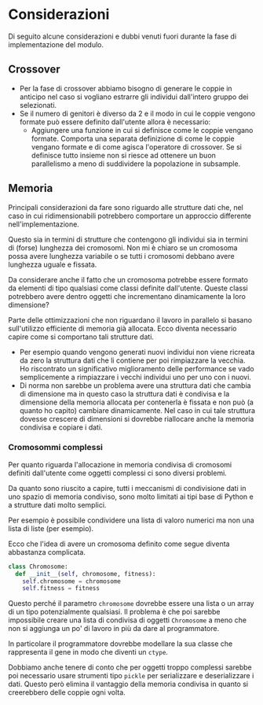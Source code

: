 # Considerazioni

Di seguito alcune considerazioni e dubbi venuti
fuori durante la fase di implementazione del
modulo.

## Crossover

- Per la fase di crossover abbiamo bisogno di
  generare le coppie in anticipo nel caso si
  vogliano estrarre gli individui dall'intero
  gruppo dei selezionati.
- Se il numero di genitori è diverso da 2 e il modo
  in cui le coppie vengono formate può essere
  definito dall'utente allora è necessario:
  - Aggiungere una funzione in cui si definisce
    come le coppie vengano formate. Comporta una
    separata definizione di come le coppie vengano
    formate e di come agisca l'operatore di
    crossover. Se si definisce tutto insieme non
    si riesce ad ottenere un buon parallelismo a
    meno di suddividere la popolazione in
    subsample.

## Memoria

Principali considerazioni da fare sono riguardo
alle strutture dati che, nel caso in cui
ridimensionabili potrebbero comportare un
approccio differente nell'implementazione.

Questo sia in termini di strutture che contengono
gli individui sia in termini di (forse) lunghezza
dei cromosomi. Non mi è chiaro se un cromosoma
possa avere lunghezza variabile o se tutti i
cromosomi debbano avere lunghezza uguale e fissata.

Da considerare anche il fatto che un cromosoma
potrebbe essere formato da elementi di tipo
qualsiasi come classi definite dall'utente. Queste
classi potrebbero avere dentro oggetti che
incrementano dinamicamente la loro dimensione?

Parte delle ottimizzazioni che non riguardano il
lavoro in parallelo si basano sull'utilizzo
efficiente di memoria già allocata. Ecco diventa
necessario capire come si comportano tali strutture
dati.

- Per esempio quando vengono generati nuovi
  individui non viene ricreata da zero la struttura
  dati che li contiene per poi rimpiazzare la
  vecchia. Ho riscontrato un significativo
  miglioramento delle performance se vado
  semplicemente a rimpiazzare i vecchi individui
  uno per uno con i nuovi.
- Di norma non sarebbe un problema avere una
  struttura dati che cambia di dimensione ma in
  questo caso la struttura dati è condivisa e la
  dimensione della memoria allocata per contenerla
  è fissata e non può (a quanto ho capito) cambiare
  dinamicamente. Nel caso in cui tale struttura
  dovesse crescere di dimensioni si dovrebbe
  riallocare anche la memoria condivisa e copiare
  i dati.

### Cromosommi complessi

Per quanto riguarda l'allocazione in memoria
condivisa di cromosomi definiti dall'utente come
oggetti complessi ci sono diversi problemi.

Da quanto sono riuscito a capire, tutti i
meccanismi di condivisione dati in uno spazio di
memoria condiviso, sono molto limitati ai tipi
base di Python e a strutture dati molto semplici.

Per esempio è possibile condividere una lista di
valoro numerici ma non una lista di liste (per
esempio).

Ecco che l'idea di avere un cromosoma definito come
segue diventa abbastanza complicata.

```py
class Chromosome:
  def __init__(self, chromosome, fitness):
    self.chromosome = chromosome
    self.fitness = fitness
```

Questo perché il parametro `chromosome` dovrebbe
essere una lista o un array di un tipo
potenzialmente qualsiasi. Il problema è che poi
sarebbe impossibile creare una lista di condivisa
di oggetti `Chromosome` a meno che non si aggiunga
un po' di lavoro in più da dare al programmatore.

In particolare il programmatore dovrebbe modellare
la sua classe che rappresenta il gene in modo che
diventi un `ctype`.

Dobbiamo anche tenere di conto che per oggetti
troppo complessi sarebbe poi necessario usare
strumenti tipo `pickle` per serializzare e
deserializzare i dati. Questo però elimina il
vantaggio della memoria condivisa in quanto si
creerebbero delle coppie ogni volta.

